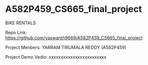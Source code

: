 # A582P459_CS665_final_project

BIKE RENTALS 

Repo Link:
https://github.com/yaswanth9669/A582P459_CS665_final_project

Project Menbers:
YARRAM TIRUMALA REDDY  (A582P459)

Project Demo Vedio:
xxxxxxxxxxxxxxxxxxxxxxxx


